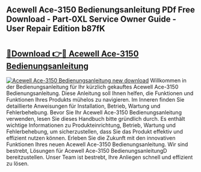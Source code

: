 ## Acewell Ace-3150 Bedienungsanleitung PDf Free Download - Part-0XL Service Owner Guide - User Repair Edition b87fK

# <h2><a href="http://df3u0h.blite.top/?on=Acewell+Ace-3150+Bedienungsanleitung">🔗Download 👉🔴 Acewell Ace-3150 Bedienungsanleitung</a></h2>

[![Acewell Ace-3150 Bedienungsanleitung new download](https://i.imgur.com/lujVjoI.png)](http://df3u0h.blite.top/?on=Acewell+Ace-3150+Bedienungsanleitung)
Willkommen in der Bedienungsanleitung für Ihr kürzlich gekauftes Acewell Ace-3150 Bedienungsanleitung. Diese Anleitung soll Ihnen helfen, die Funktionen und Funktionen Ihres Produkts mühelos zu navigieren. Im Inneren finden Sie detaillierte Anweisungen für Installation, Betrieb, Wartung und Fehlerbehebung. Bevor Sie Ihr Acewell Ace-3150 Bedienungsanleitung verwenden, lesen Sie dieses Handbuch bitte gründlich durch. Es enthält wichtige Informationen zu Produkteinrichtung, Betrieb, Wartung und Fehlerbehebung, um sicherzustellen, dass Sie das Produkt effektiv und effizient nutzen können. Erleben Sie die Zukunft mit den innovativen Funktionen Ihres neuen Acewell Ace-3150 Bedienungsanleitung. Wir sind bestrebt, Lösungen für Acewell Ace-3150 BedienungsanleitungD bereitzustellen. Unser Team ist bestrebt, Ihre Anliegen schnell und effizient zu lösen.
